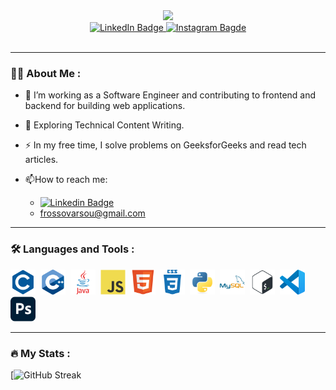 <div id="header" align="center">
  <img src="https://media.giphy.com/media/fkZukR450RQ1qnGaq9/giphy.gif" width="100"/>
</div>
<div id="badges" align="center">
  <a href="https://www.linkedin.com/in/effrosyni-varsou-9a5808101/">
    <img src="https://img.shields.io/badge/LinkedIn-blue?style=for-the-badge&logo=linkedin&logoColor=white" alt="LinkedIn Badge"/>
  </a>
    <a href="https://www.linkedin.com/in/effrosyni-varsou-9a5808101/">
    <img src="https://img.shields.io/badge/Instagram-red?style=for-the-badge&logo=Instagram&logoColor=white" alt="Instagram Bagde"/>
  </a>
</div>
<div id="views" align="center">
  <img src="https://komarev.com/ghpvc/?username=frottori&style=flat-square&color=blue" alt=""/>
</div>

--- 
### :woman_technologist: About Me :
- :telescope: I’m working as a Software Engineer and contributing to frontend and backend for building web applications.

- :seedling: Exploring Technical Content Writing.

- :zap: In my free time, I solve problems on GeeksforGeeks and read tech articles.

- :mailbox:How to reach me:
  - [![Linkedin Badge](https://img.shields.io/badge/LinkedIn-blue?style=flat&logo=Linkedin&logoColor=white)](https://www.linkedin.com/in/effrosyni-varsou-9a5808101/)
  - frossovarsou@gmail.com
---
### :hammer_and_wrench: Languages and Tools :
<div>
  <img src="https://github.com/devicons/devicon/blob/master/icons/c/c-plain.svg" title="C" alt="C" width="40" height="40"/>&nbsp;
  <img src="https://github.com/devicons/devicon/blob/master/icons/cplusplus/cplusplus-original.svg" title="Cpp" alt="Cpp" width="40" height="40"/>&nbsp;
  <img src="https://github.com/devicons/devicon/blob/master/icons/java/java-original-wordmark.svg" title="Java" alt="Java" width="40" height="40"/>&nbsp;
  <img src="https://github.com/devicons/devicon/blob/master/icons/javascript/javascript-original.svg" title="JavaScript" alt="JavaScript" width="40" height="40"/>&nbsp;
  <img src="https://github.com/devicons/devicon/blob/master/icons/html5/html5-original.svg" title="HTML5" alt="HTML" width="40" height="40"/>&nbsp;
  <img src="https://github.com/devicons/devicon/blob/master/icons/css3/css3-plain-wordmark.svg"  title="CSS3" alt="CSS" width="40" height="40"/>&nbsp;
  <img src="https://github.com/devicons/devicon/blob/master/icons/python/python-original.svg" title="Python" alt="Photoshop" width="40" height="40"/>&nbsp;
  <img src="https://github.com/devicons/devicon/blob/master/icons/mysql/mysql-original-wordmark.svg" title="MySQL"  alt="MySQL" width="40" height="40"/>&nbsp;
  <img src="https://github.com/devicons/devicon/blob/master/icons/bash/bash-original.svg" title="Bash" alt="Bash" width="40" height="40"/>&nbsp;
  <img src="https://github.com/devicons/devicon/blob/master/icons/vscode/vscode-original.svg" title="Bash" alt="Bash" width="40" height="40"/>&nbsp;
  <img src="https://github.com/devicons/devicon/blob/master/icons/photoshop/photoshop-plain.svg" title="Photoshop" alt="Photoshop" width="40" height="40"/>&nbsp;
</div>

---

### :fire: My Stats :
[![GitHub Streak]("https://github-readme-streak-stats.herokuapp.com?user=frottori&theme=discord-old-blurple&hide_border=true")
